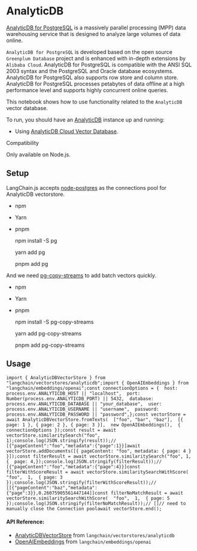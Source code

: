 AnalyticDB
==========

[AnalyticDB for PostgreSQL](https://www.alibabacloud.com/help/en/analyticdb-for-postgresql/latest/product-introduction-overview) is a massively parallel processing (MPP) data warehousing service that is designed to analyze large volumes of data online.

`AnalyticDB for PostgreSQL` is developed based on the open source `Greenplum Database` project and is enhanced with in-depth extensions by `Alibaba Cloud`. AnalyticDB for PostgreSQL is compatible with the ANSI SQL 2003 syntax and the PostgreSQL and Oracle database ecosystems. AnalyticDB for PostgreSQL also supports row store and column store. AnalyticDB for PostgreSQL processes petabytes of data offline at a high performance level and supports highly concurrent online queries.

This notebook shows how to use functionality related to the `AnalyticDB` vector database.

To run, you should have an [AnalyticDB](https://www.alibabacloud.com/help/en/analyticdb-for-postgresql/latest/product-introduction-overview) instance up and running:

*   Using [AnalyticDB Cloud Vector Database](https://www.alibabacloud.com/product/hybriddb-postgresql).

Compatibility

Only available on Node.js.

Setup[](#setup "Direct link to Setup")
---------------------------------------

LangChain.js accepts [node-postgres](https://node-postgres.com/) as the connections pool for AnalyticDB vectorstore.

*   npm
*   Yarn
*   pnpm

    npm install -S pg

    yarn add pg

    pnpm add pg

And we need [pg-copy-streams](https://github.com/brianc/node-pg-copy-streams) to add batch vectors quickly.

*   npm
*   Yarn
*   pnpm

    npm install -S pg-copy-streams

    yarn add pg-copy-streams

    pnpm add pg-copy-streams

Usage[](#usage "Direct link to Usage")
---------------------------------------

    import { AnalyticDBVectorStore } from "langchain/vectorstores/analyticdb";import { OpenAIEmbeddings } from "langchain/embeddings/openai";const connectionOptions = {  host: process.env.ANALYTICDB_HOST || "localhost",  port: Number(process.env.ANALYTICDB_PORT) || 5432,  database: process.env.ANALYTICDB_DATABASE || "your_database",  user: process.env.ANALYTICDB_USERNAME || "username",  password: process.env.ANALYTICDB_PASSWORD || "password",};const vectorStore = await AnalyticDBVectorStore.fromTexts(  ["foo", "bar", "baz"],  [{ page: 1 }, { page: 2 }, { page: 3 }],  new OpenAIEmbeddings(),  { connectionOptions });const result = await vectorStore.similaritySearch("foo", 1);console.log(JSON.stringify(result));// [{"pageContent":"foo","metadata":{"page":1}}]await vectorStore.addDocuments([{ pageContent: "foo", metadata: { page: 4 } }]);const filterResult = await vectorStore.similaritySearch("foo", 1, {  page: 4,});console.log(JSON.stringify(filterResult));// [{"pageContent":"foo","metadata":{"page":4}}]const filterWithScoreResult = await vectorStore.similaritySearchWithScore(  "foo",  1,  { page: 3 });console.log(JSON.stringify(filterWithScoreResult));// [[{"pageContent":"baz","metadata":{"page":3}},0.26075905561447144]]const filterNoMatchResult = await vectorStore.similaritySearchWithScore(  "foo",  1,  { page: 5 });console.log(JSON.stringify(filterNoMatchResult));// []// need to manually close the Connection poolawait vectorStore.end();

#### API Reference:

*   [AnalyticDBVectorStore](/docs/api/vectorstores_analyticdb/classes/AnalyticDBVectorStore) from `langchain/vectorstores/analyticdb`
*   [OpenAIEmbeddings](/docs/api/embeddings_openai/classes/OpenAIEmbeddings) from `langchain/embeddings/openai`